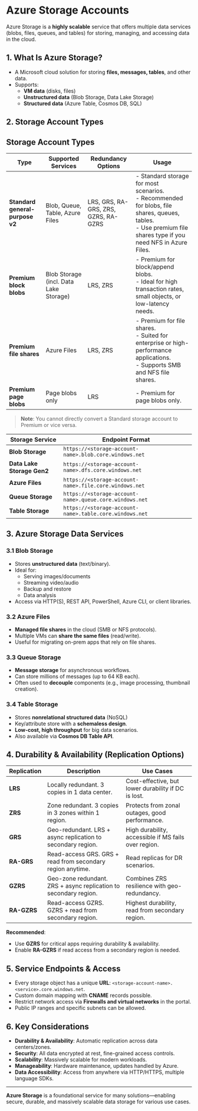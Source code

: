 # Azure Storage Accounts

Azure Storage is a **highly scalable** service that offers multiple data services (blobs, files, queues, and tables) for storing, managing, and accessing data in the cloud.

## 1. What Is Azure Storage?
- A Microsoft cloud solution for storing **files, messages, tables**, and other data.
- Supports:
  - **VM data** (disks, files)
  - **Unstructured data** (Blob Storage, Data Lake Storage)
  - **Structured data** (Azure Table, Cosmos DB, SQL)

## 2. Storage Account Types

## Storage Account Types
| **Type**                    | **Supported Services**                                               | **Redundancy Options**                | **Usage**                                                                                                                                                       |
|-----------------------------|----------------------------------------------------------------------|----------------------------------------|----------------------------------------------------------------------------------------------------------------------------------------------------------------|
| **Standard general-purpose v2** | Blob, Queue, Table, Azure Files                                    | LRS, GRS, RA-GRS, ZRS, GZRS, RA-GZRS    | - Standard storage for most scenarios.<br>- Recommended for blobs, file shares, queues, tables.<br>- Use premium file shares type if you need NFS in Azure Files. |
| **Premium block blobs**     | Blob Storage (incl. Data Lake Storage)                               | LRS, ZRS                                | - Premium for block/append blobs.<br>- Ideal for high transaction rates, small objects, or low-latency needs.                                                  |
| **Premium file shares**     | Azure Files                                                          | LRS, ZRS                                | - Premium for file shares.<br>- Suited for enterprise or high-performance applications.<br>- Supports SMB and NFS file shares.                                  |
| **Premium page blobs**      | Page blobs only                                                      | LRS                                    | - Premium for page blobs only.                                                                                                                                |

> **Note**: You cannot directly convert a Standard storage account to Premium or vice versa.

| **Storage Service**            | **Endpoint Format**                                                   |
|--------------------------------|----------------------------------------------------------------------|
| **Blob Storage**               | `https://<storage-account-name>.blob.core.windows.net`                |
| **Data Lake Storage Gen2**     | `https://<storage-account-name>.dfs.core.windows.net`                 |
| **Azure Files**                | `https://<storage-account-name>.file.core.windows.net`                |
| **Queue Storage**              | `https://<storage-account-name>.queue.core.windows.net`               |
| **Table Storage**              | `https://<storage-account-name>.table.core.windows.net`               |


## 3. Azure Storage Data Services

### 3.1 Blob Storage
- Stores **unstructured data** (text/binary).
- Ideal for:
  - Serving images/documents
  - Streaming video/audio
  - Backup and restore
  - Data analysis
- Access via HTTP(S), REST API, PowerShell, Azure CLI, or client libraries.

### 3.2 Azure Files
- **Managed file shares** in the cloud (SMB or NFS protocols).
- Multiple VMs can **share the same files** (read/write).
- Useful for migrating on-prem apps that rely on file shares.

### 3.3 Queue Storage
- **Message storage** for asynchronous workflows.
- Can store millions of messages (up to 64 KB each).
- Often used to **decouple** components (e.g., image processing, thumbnail creation).

### 3.4 Table Storage
- Stores **nonrelational structured data** (NoSQL)
- Key/attribute store with a **schemaless design**.
- **Low-cost, high throughput** for big data scenarios.
- Also available via **Cosmos DB Table API**.

## 4. Durability & Availability (Replication Options)

| Replication   | Description                                                                             | Use Cases                                                  |
|---------------|-----------------------------------------------------------------------------------------|------------------------------------------------------------|
| **LRS**       | Locally redundant. 3 copies in 1 data center.                                           | Cost-effective, but lower durability if DC is lost.        |
| **ZRS**       | Zone redundant. 3 copies in 3 zones within 1 region.                                    | Protects from zonal outages, good performance.             |
| **GRS**       | Geo-redundant. LRS + async replication to secondary region.                             | High durability, accessible if MS fails over region.       |
| **RA-GRS**    | Read-access GRS. GRS + read from secondary region anytime.                              | Read replicas for DR scenarios.                            |
| **GZRS**      | Geo-zone redundant. ZRS + async replication to secondary region.                        | Combines ZRS resilience with geo-redundancy.               |
| **RA-GZRS**   | Read-access GZRS. GZRS + read from secondary region.                                    | Highest durability, read from secondary region.            |

**Recommended**:
- Use **GZRS** for critical apps requiring durability & availability.
- Enable **RA-GZRS** if read access from a secondary region is needed.

## 5. Service Endpoints & Access
- Every storage object has a unique **URL**: `<storage-account-name>.<service>.core.windows.net`.
- Custom domain mapping with **CNAME** records possible.
- Restrict network access via **Firewalls and virtual networks** in the portal.
- Public IP ranges and specific subnets can be allowed.

## 6. Key Considerations
- **Durability & Availability**: Automatic replication across data centers/zones.
- **Security**: All data encrypted at rest, fine-grained access controls.
- **Scalability**: Massively scalable for modern workloads.
- **Manageability**: Hardware maintenance, updates handled by Azure.
- **Data Accessibility**: Access from anywhere via HTTP/HTTPS, multiple language SDKs.

---

**Azure Storage** is a foundational service for many solutions—enabling secure, durable, and massively scalable data storage for various use cases.

